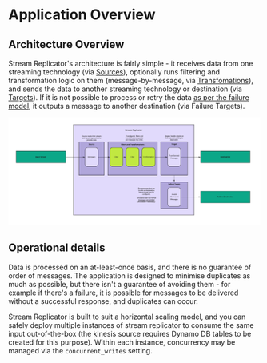 # Application Overview

## Architecture Overview

Stream Replicator's architecture is fairly simple - it receives data from one streaming technology (via [Sources](./sources.md)), optionally runs filtering and transformation logic on them (message-by-message, via [Transfomations](./transformations.md)), and sends the data to another streaming technology or destination (via [Targets](./targets.md)). If it is not possible to process or retry the data [as per the failure model](./failure-model.md), it outputs a message to another destination (via Failure Targets).

![draft_architecture](../assets/draft_sr_architecture.jpg)

## Operational details

Data is processed on an at-least-once basis, and there is no guarantee of order of messages. The application is designed to minimise duplicates as much as possible, but there isn't a guarantee of avoiding them - for example if there's a failure, it is possible for messages to be delivered without a successful response, and duplicates can occur. 

Stream Replicator is built to suit a horizontal scaling model, and you can safely deploy multiple instances of stream replicator to consume the same input out-of-the-box (the kinesis source requires Dynamo DB tables to be created for this purpose). Within each instance, concurrency may be managed via the `concurrent_writes` setting.